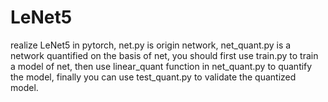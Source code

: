 # LeNet5
realize LeNet5 in pytorch,
net.py is origin network,
net_quant.py is a network quantified on the basis of net,
you should first use train.py to train a model of net,
then use linear_quant function in net_quant.py to quantify the model,
finally you can use test_quant.py to validate the quantized model.
